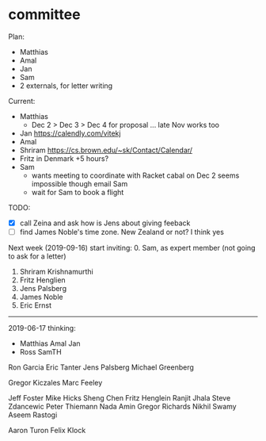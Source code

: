 committee
===

Plan:
- Matthias
- Amal
- Jan
- Sam
- 2 externals, for letter writing

Current:
- Matthias
  + Dec 2 > Dec 3 > Dec 4 for proposal ... late Nov works too
- Jan
  https://calendly.com/vitekj
- Amal
- Shriram
  https://cs.brown.edu/~sk/Contact/Calendar/
- Fritz
  in Denmark +5 hours?
- Sam
  + wants meeting to coordinate with Racket cabal on Dec 2 seems impossible though email Sam
  + wait for Sam to book a flight

TODO:
- [X] call Zeina and ask how is Jens about giving feeback
- [ ] find James Noble's time zone. New Zealand or not?
      I think yes

Next week (2019-09-16) start inviting:
0. Sam, as expert member (not going to ask for a letter)
1. Shriram Krishnamurthi
2. Fritz Henglien
3. Jens Palsberg
4. James Noble
5. Eric Ernst

- - -

2019-06-17 thinking:
- Matthias Amal Jan
- Ross SamTH

Ron Garcia
Eric Tanter
Jens Palsberg
Michael Greenberg

Gregor Kiczales
Marc Feeley

Jeff Foster
Mike Hicks
Sheng Chen
Fritz Henglein
Ranjit Jhala
Steve Zdancewic
Peter Thiemann
Nada Amin
Gregor Richards
Nikhil Swamy
Aseem Rastogi

Aaron Turon
Felix Klock
